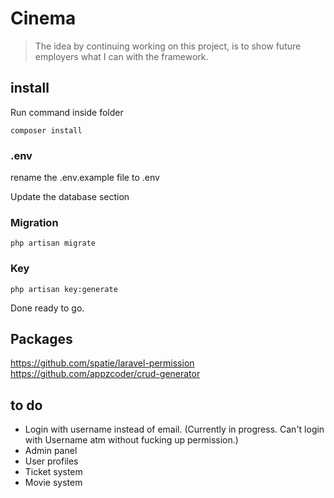 # Cinema
> The idea by continuing working on this project, is to show future employers what I can with the framework.

## install

Run command inside folder

`composer install`

### .env

rename the .env.example file to .env

Update the database section

### Migration
`php artisan migrate`

### Key
`php artisan key:generate`

Done ready to go. 

## Packages
https://github.com/spatie/laravel-permission <br>
https://github.com/appzcoder/crud-generator

## to do
 - Login with username instead of email. (Currently in progress. Can't login with Username atm without fucking up permission.)
 - Admin panel
 - User profiles
 - Ticket system
 - Movie system

